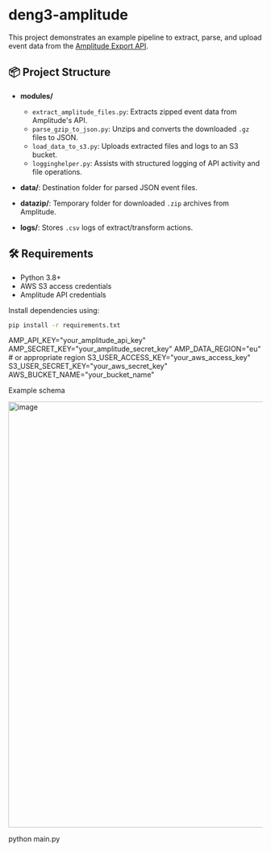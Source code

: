# deng3-amplitude

This project demonstrates an example pipeline to extract, parse, and upload event data from the [Amplitude Export API](https://amplitude.com/docs/apis/analytics/export).

## 📦 Project Structure

- **modules/**

  - `extract_amplitude_files.py`: Extracts zipped event data from Amplitude's API.
  - `parse_gzip_to_json.py`: Unzips and converts the downloaded `.gz` files to JSON.
  - `load_data_to_s3.py`: Uploads extracted files and logs to an S3 bucket.
  - `logginghelper.py`: Assists with structured logging of API activity and file operations.

- **data/**: Destination folder for parsed JSON event files.
- **datazip/**: Temporary folder for downloaded `.zip` archives from Amplitude.
- **logs/**: Stores `.csv` logs of extract/transform actions.

## 🛠 Requirements

- Python 3.8+
- AWS S3 access credentials
- Amplitude API credentials

Install dependencies using:

```bash
pip install -r requirements.txt
```

AMP_API_KEY="your_amplitude_api_key"
AMP_SECRET_KEY="your_amplitude_secret_key"
AMP_DATA_REGION="eu"  # or appropriate region
S3_USER_ACCESS_KEY="your_aws_access_key"
S3_USER_SECRET_KEY="your_aws_secret_key"
AWS_BUCKET_NAME="your_bucket_name"

Example schema

<img width="1393" height="842" alt="image" src="https://github.com/user-attachments/assets/c09bd393-3a74-4ebe-a08e-9d2703e049b8" />



python main.py

```
